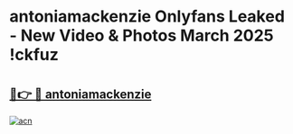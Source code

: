 # antoniamackenzie Onlyfans Leaked - New Video & Photos March 2025 !ckfuz

# <h2><a href="https://a9thau.iuczelnia.edu.pl?title=antoniamackenzie&ref=ckfuz">🔗👉 🔴 antoniamackenzie</a></h2>

[![acn](https://github.com/user-attachments/assets/0f9c940e-d8b0-45ae-aac7-cd30a18b3e1c)](https://a9thau.iuczelnia.edu.pl?title=antoniamackenzie&ref=ckfuz)

